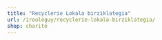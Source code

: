 ```yaml
---
title: "Recyclerie Lokala birziklategia"
url: /irouleguy/recyclerie-lokala-birziklategia/
shop: charité
---
```

